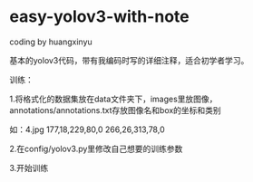 # easy-yolov3-with-note
coding by huangxinyu

基本的yolov3代码，带有我编码时写的详细注释，适合初学者学习。

训练：

1.将格式化的数据集放在data文件夹下，images里放图像，annotations/annotations.txt存放图像名和box的坐标和类别
 
  如：4.jpg 177,18,229,80,0 266,26,313,78,0

2.在config/yolov3.py里修改自己想要的训练参数

3.开始训练
